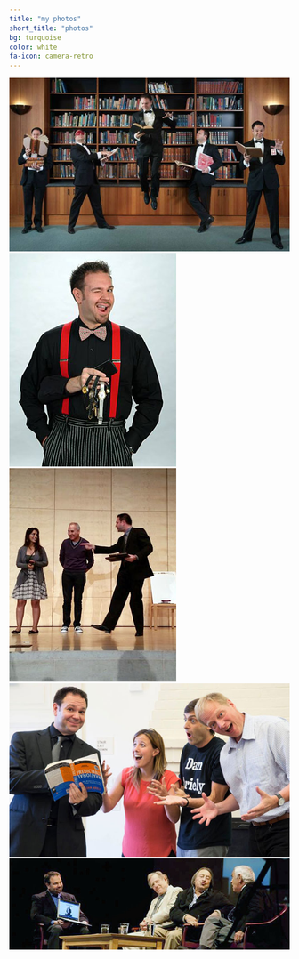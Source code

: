 ```yaml
---
title: "my photos"
short_title: "photos"
bg: turquoise
color: white
fa-icon: camera-retro
---
```


<div>
<img class="row big column"  alt="levitate" src="img/levitate.jpg" />
<img class="row small column" alt="wink cutout" src="img/cutout.jpg" />
<img class="row small column" alt="on stage" src="img/stage.jpg" />
<img class="row big column"  alt="staged fun" src="img/staged.jpg" />
<img class="row full column"  alt="notebook" src="img/notebook.jpg" />
</div>

